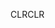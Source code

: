 <span data-ttu-id="7b007-101">CLR</span><span class="sxs-lookup"><span data-stu-id="7b007-101">CLR</span></span>
